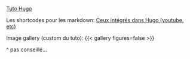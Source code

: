 [Tuto Hugo](https://cloudcannon.com/community/learn/hugo-tutorial)

Les shortcodes pour les markdown:
[Ceux intégrés dans Hugo (youtube, etc)](https://gohugo.io/content-management/shortcodes/#use-hugos-built-in-shortcodes)



Image gallery (custom du tuto): {{< gallery figures=false >}}

^ pas conseillé...